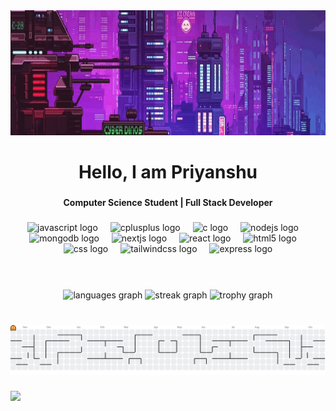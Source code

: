 <div align="center">
  <img height="200" src="./banner.gif"  />
</div>

###

<h1 align="center">Hello, I am Priyanshu</h1>

###

<h4 align="center">Computer Science Student | Full Stack Developer</h4>

###

<div align="center">
  <img src="https://cdn.jsdelivr.net/gh/devicons/devicon/icons/javascript/javascript-original.svg" height="40" alt="javascript logo"  />
  <img width="12" />
  <img src="https://cdn.jsdelivr.net/gh/devicons/devicon/icons/cplusplus/cplusplus-original.svg" height="40" alt="cplusplus logo"  />
  <img width="12" />
  <img src="https://cdn.jsdelivr.net/gh/devicons/devicon/icons/c/c-original.svg" height="40" alt="c logo"  />
  <img width="12" />
  <img src="https://cdn.jsdelivr.net/gh/devicons/devicon/icons/nodejs/nodejs-original.svg" height="40" alt="nodejs logo"  />
  <img width="12" />
  <img src="https://cdn.jsdelivr.net/gh/devicons/devicon/icons/mongodb/mongodb-original.svg" height="40" alt="mongodb logo"  />
  <img width="12" />
  <img src="https://cdn.jsdelivr.net/gh/devicons/devicon/icons/nextjs/nextjs-original.svg" height="40" alt="nextjs logo"  />
  <img width="12" />
  <img src="https://cdn.jsdelivr.net/gh/devicons/devicon/icons/react/react-original.svg" height="40" alt="react logo"  />
  <img width="12" />
  <img src="https://cdn.jsdelivr.net/gh/devicons/devicon/icons/html5/html5-original.svg" height="40" alt="html5 logo"  />
  <img width="12" />
  <img src="https://cdn.jsdelivr.net/gh/devicons/devicon/icons/css3/css3-original.svg" height="40" alt="css logo"  />
  <img width="12" />
  <img src="https://skillicons.dev/icons?i=tailwind" height="40" alt="tailwindcss logo"  />
  <img width="12" />
  <img src="https://skillicons.dev/icons?i=express" height="40" alt="express logo"  />
</div>
<br/>
<br/>

###

<div align="center">
  <img src="https://github-readme-stats.vercel.app/api/top-langs?username=Priyanshu8433&locale=en&hide_title=false&layout=compact&card_width=320&langs_count=5&theme=aura&hide_border=false&order=2" height="150" alt="languages graph"  />
  <img src="https://streak-stats.demolab.com?user=Priyanshu8433&locale=en&mode=daily&theme=aura&hide_border=false&border_radius=5&order=3" height="150" alt="streak graph"  />
  <img src="https://github-profile-trophy.vercel.app?username=Priyanshu8433&theme=darkhub&column=-1&row=1&margin-w=8&margin-h=8&no-bg=false&no-frame=false&order=4" height="150" alt="trophy graph"  />
</div>

###

<br clear="both">

<picture>
  <source media="(prefers-color-scheme: dark)" srcset="https://raw.githubusercontent.com/Priyanshu8433/Priyanshu8433/output/pacman-contribution-graph-dark.svg">
  <source media="(prefers-color-scheme: light)" srcset="https://raw.githubusercontent.com/Priyanshu8433/Priyanshu8433/output/pacman-contribution-graph.svg">
  <img alt="pacman contribution graph" src="https://raw.githubusercontent.com/Priyanshu8433/Priyanshu8433/output/pacman-contribution-graph.svg">
</picture>

###

<div>
  <img style="100%" src="https://capsule-render.vercel.app/api?type=waving&height=100&section=footer&reversal=false&fontSize=70&fontColor=F45F7F&fontAlign=50&fontAlignY=50&stroke=-&animation=twinkling&descSize=20&descAlign=50&descAlignY=50&textBg=false&theme=cobalt"  />
</div>

###
